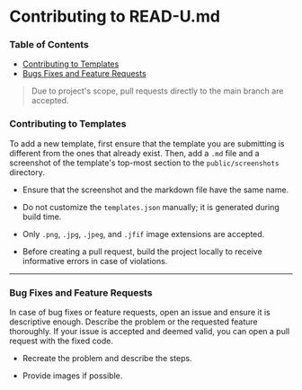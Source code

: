 # Contributing to READ-U.md

### Table of Contents

- [Contributing to Templates](#contributing-to-templates)
- [Bugs Fixes and Feature Requests](#bug-fixes-and-feature-requests)

> Due to project's scope, pull requests directly to the main branch are accepted.

### Contributing to Templates

To add a new template, first ensure that the template you are submitting is different from the ones that already exist. Then, add a `.md` file and a screenshot of the template's top-most section to the `public/screenshots` directory.

- Ensure that the screenshot and the markdown file have the same name.

- Do not customize the `templates.json` manually; it is generated during build time.

- Only `.png`, `.jpg`, `.jpeg`, and `.jfif` image extensions are accepted.

- Before creating a pull request, build the project locally to receive informative errors in case of violations.

<hr />

### Bug Fixes and Feature Requests

In case of bug fixes or feature requests, open an issue and ensure it is descriptive enough. Describe the problem or the requested feature thoroughly. If your issue is accepted and deemed valid, you can open a pull request with the fixed code.

- Recreate the problem and describe the steps.

- Provide images if possible.